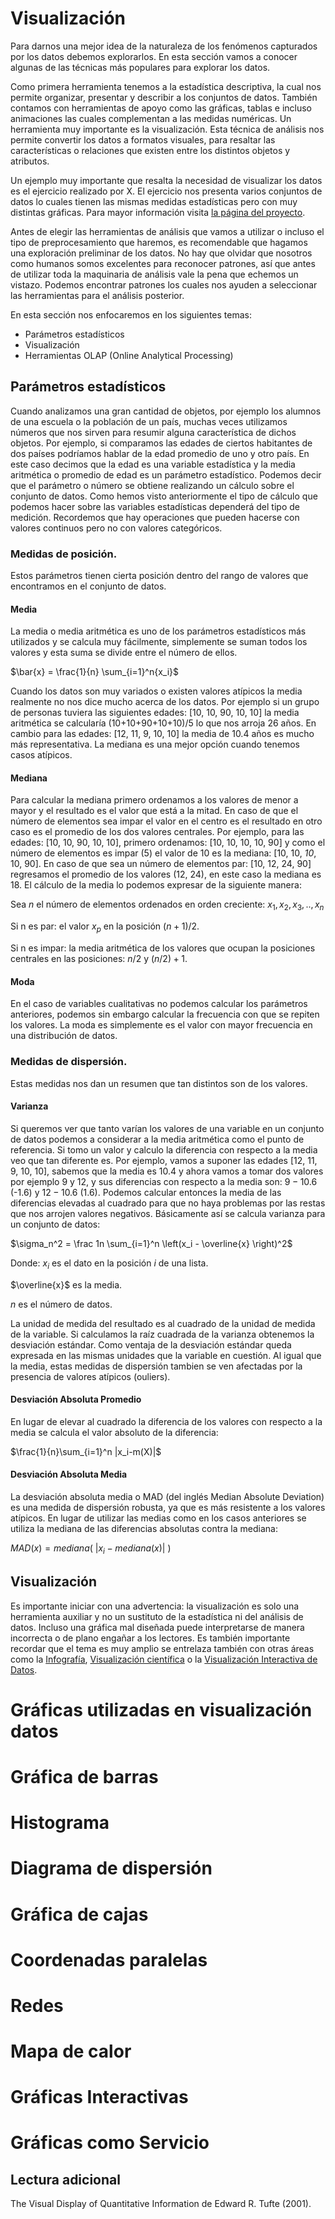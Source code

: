 
# Visualización

Para darnos una mejor idea de la naturaleza de los fenómenos capturados por los datos debemos explorarlos. En esta sección vamos a conocer algunas de las técnicas más populares para explorar los datos.

Como primera herramienta tenemos a la estadística descriptiva, la cual nos permite organizar, presentar y describir a los conjuntos de datos. También contamos con herramientas de apoyo como las gráficas, tablas e incluso animaciones las cuales complementan a las medidas numéricas. Un herramienta muy importante es la visualización. Esta técnica de análisis nos permite convertir los datos a formatos visuales, para resaltar las características o relaciones que existen entre los distintos objetos y atributos.

Un ejemplo muy importante que resalta la necesidad de visualizar los datos es el ejercicio realizado por X. El ejercicio nos presenta varios conjuntos de datos lo cuales tienen las mismas medidas estadísticas pero con muy distintas gráficas. Para mayor información visita [la página del proyecto](https://www.autodeskresearch.com/publications/samestats).

Antes de elegir las herramientas de análisis que vamos a utilizar o incluso el tipo de preprocesamiento que haremos, es recomendable que hagamos una exploración preliminar de los datos. No hay que olvidar que nosotros como humanos somos excelentes para reconocer patrones, así que antes de utilizar toda la maquinaria de análisis vale la pena que echemos un vistazo. Podemos encontrar patrones los cuales nos ayuden a seleccionar las herramientas para el análisis posterior.

En esta sección nos enfocaremos en los siguientes temas:

* Parámetros estadísticos
* Visualización
* Herramientas OLAP (Online Analytical Processing)

## Parámetros estadísticos

Cuando analizamos una gran cantidad de objetos, por ejemplo los alumnos de una escuela o la población de un país, muchas veces utilizamos números que nos sirven para resumir alguna característica de dichos objetos. Por ejemplo, si comparamos las edades de ciertos habitantes de dos países podríamos hablar de la edad promedio de uno y otro país. En este caso decimos que la edad es una variable estadística y la media aritmética o promedio de edad es un parámetro estadístico. Podemos decir que el parámetro o número se obtiene realizando un cálculo sobre el conjunto de datos. Como hemos visto anteriormente el tipo de cálculo que podemos hacer sobre las variables estadísticas dependerá del tipo de medición. Recordemos que hay operaciones que pueden hacerse con valores continuos pero no con valores categóricos.


### Medidas de posición.
Estos parámetros tienen cierta posición dentro del rango de valores que encontramos en el conjunto de datos.

#### Media
La media o media aritmética es uno de los parámetros estadísticos más utilizados y se calcula muy fácilmente, simplemente se suman todos los valores y esta suma se divide entre el número de ellos.

$\bar{x} = \frac{1}{n} \sum_{i=1}^n{x_i}$

Cuando los datos son muy variados o existen valores atípicos la media realmente no nos dice mucho acerca de los datos. Por ejemplo si un grupo de personas tuviera las siguientes edades: [10, 10, 90, 10, 10] la media aritmética se calcularía  (10+10+90+10+10)/5 lo que nos arroja 26 años. En cambio para las edades: [12, 11, 9, 10, 10] la media de  10.4 años es mucho más representativa.
La mediana es una mejor opción cuando tenemos casos atípicos.

#### Mediana
Para calcular la mediana primero ordenamos a los valores de menor a mayor y el resultado es el valor que está a la mitad. En caso de que el número de elementos sea impar el valor en el centro es el resultado en otro caso es el promedio de los dos valores centrales. Por ejemplo, para las edades: [10, 10, 90, 10, 10], primero ordenamos: [10, 10, 10, 10, 90] y como el número de elementos es impar (5) el valor de 10 es la mediana:  [10, 10, *10*, 10, 90]. En caso de que sea un número de elementos par:  [10, 12, 24, 90]  regresamos el promedio de los valores (12, 24), en este caso la mediana es 18. El cálculo de la media lo podemos expresar de la siguiente manera:

Sea $n$ el número de elementos ordenados en orden creciente: $x_1,x_2,x_3,..,x_n$

Si n es par: el valor $x_p$ en la posición $(n+1)/2$.

Si n es impar: la media aritmética de los valores que ocupan la posiciones centrales en las posiciones: $n/2$ y $(n/2)+1$.

#### Moda
En el caso de variables cualitativas no podemos calcular los parámetros anteriores, podemos sin embargo calcular la frecuencia con que se repiten los valores. La moda es simplemente es el valor con mayor frecuencia en una distribución de datos.

### Medidas de dispersión.
Estas medidas nos dan un resumen que tan distintos son de los valores.

#### Varianza
Si queremos ver que tanto varían los valores de una variable en un conjunto de datos podemos a considerar a la media aritmética como el punto de referencia. Si tomo un valor y calculo la diferencia con respecto a la media veo que tan diferente es. Por ejemplo, vamos a suponer las edades [12, 11, 9, 10, 10], sabemos que la media es $10.4$ y ahora vamos a tomar dos valores por ejemplo 9 y 12, y sus diferencias con respecto a la media son: $9-10.6$ (-1.6) y $12-10.6$ (1.6). Podemos calcular entonces la media de las diferencias elevadas al cuadrado para que no haya problemas por las restas que nos arrojen valores negativos. Básicamente así se calcula varianza para un conjunto de datos:

$\sigma_n^2 = \frac 1n \sum_{i=1}^n \left(x_i - \overline{x} \right)^2$         

Donde:
$x_i$ es el dato en la posición $i$ de una lista.

$\overline{x}$ es la media.

$n$ es el número de datos.

La unidad de medida del resultado es al cuadrado de la unidad de medida de la variable. Si calculamos la raíz cuadrada de la varianza obtenemos la desviación estándar. Como ventaja de la desviación estándar queda expresada en las mismas unidades que la variable en cuestión. Al igual que la media, estas medidas de dispersión tambien se ven afectadas por la presencia de valores atípicos (ouliers).

#### Desviación Absoluta Promedio
En lugar de elevar al cuadrado la diferencia de los valores con respecto a la media se calcula el valor absoluto de la diferencia:

$\frac{1}{n}\sum_{i=1}^n |x_i-m(X)|$  

#### Desviación Absoluta Media
La desviación absoluta media o MAD (del inglés Median Absolute Deviation) es una medida de dispersión robusta, ya que es más resistente a los valores atípicos. En lugar de utilizar las medias como en los casos anteriores se utiliza la mediana de las diferencias absolutas contra la mediana:

$MAD(x) = mediana\left(\ \left| x_{i} - mediana(x) \right|\ \right)$

## Visualización 
Es importante iniciar con una advertencia: la visualización es solo una herramienta auxiliar y no un sustituto de la estadística ni del análisis de datos. Incluso una gráfica mal diseñada puede interpretarse de manera incorrecta o de plano engañar a los lectores. Es también importante recordar que el tema es muy amplio se entrelaza también con otras áreas como la [Infografía](https://es.wikipedia.org/wiki/Infograf%C3%ADa), [Visualización científica](https://es.wikipedia.org/wiki/Visualizaci%C3%B3n_cient%C3%ADfica) o la [Visualización Interactiva de Datos](https://en.wikipedia.org/wiki/Interactive_data_visualization).



# Gráficas utilizadas en visualización datos 


# Gráfica de barras

# Histograma

# Diagrama de dispersión

# Gráfica de cajas

# Coordenadas paralelas

# Redes

# Mapa de calor

# Gráficas Interactivas 

# Gráficas como Servicio 

## Lectura adicional 
The Visual Display of Quantitative Information de Edward R. Tufte (2001). 
